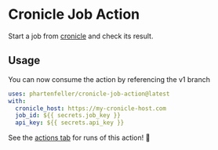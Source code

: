 # Cronicle Job Action

Start a job from [cronicle](https://github.com/jhuckaby/Cronicle) and check its result.

## Usage

You can now consume the action by referencing the v1 branch

```yaml
uses: phartenfeller/cronicle-job-action@latest
with:
  cronicle_host: https://my-cronicle-host.com
  job_id: ${{ secrets.job_key }}
  api_key: ${{ secrets.api_key }}
```

See the [actions tab](https://github.com/actions/javascript-action/actions) for runs of this action! :rocket:
